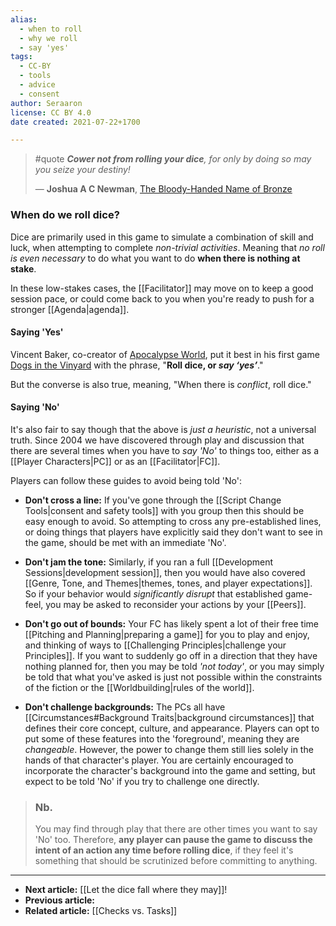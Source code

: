 ```yaml
---
alias:
  - when to roll
  - why we roll
  - say 'yes'
tags:
  - CC-BY
  - tools
  - advice
  - consent
author: Seraaron
license: CC BY 4.0
date created: 2021-07-22+1700

---
```


> #quote
> _**Cower not from rolling your dice**, for only by doing so may you seize your destiny!_
>
> — **Joshua A C Newman**, [The Bloody-Handed Name of Bronze](https://glyphpress.com/talk/2017/what-is-the-bloody-handed-name-of-bronze)


### When do we roll dice?

Dice are primarily used in this game to simulate a combination of skill and luck, when attempting to complete _non-trivial activities_.  Meaning that _no roll is even necessary_ to do what you want to do **when there is nothing at stake**.

In these low-stakes cases, the [[Facilitator]] may move on to keep a good session pace, or could come back to you when you're ready to push for a stronger [[Agenda|agenda]].


#### Saying 'Yes'

Vincent Baker, co-creator of [Apocalypse World](https://www.apocalypse-world.com/), put it best in his first game [Dogs in the Vinyard](https://www.drivethrurpg.com/product/274623/Dogs) with the phrase, "**Roll dice, or _say ‘yes’_**."

But the converse is also true, meaning, "When there is _conflict_, roll dice."

#### Saying 'No'

It's also fair to say though that the above is _just a heuristic_, not a universal truth. Since 2004 we have discovered through play and discussion that there are several times when you have to _say 'No'_ to things too, either as a [[Player Characters|PC]] or as an [[Facilitator|FC]].

Players can follow these guides to avoid being told 'No':

-   **Don't cross a line:** If you've gone through the [[Script Change Tools|consent and safety tools]] with you group then this should be easy enough to avoid. So attempting to cross any pre-established lines, or doing things that players have explicitly said they don't want to see in the game, should be met with an immediate 'No'.

-   **Don't jam the tone:** Similarly, if you ran a full [[Development Sessions|development session]], then you would have also covered [[Genre, Tone, and Themes|themes, tones, and player expectations]]. So if your behavior would _significantly disrupt_ that established game-feel, you may be asked to reconsider your actions by your [[Peers]].

-   **Don't go out of bounds:** Your FC has likely spent a lot of their free time [[Pitching and Planning|preparing a game]] for you to play and enjoy, and thinking of ways to [[Challenging Principles|challenge your Principles]]. If you want to suddenly go off in a direction that they have nothing planned for, then you may be told _'not today'_, or you may simply be told that what you've asked is just not possible within the constraints of the fiction or the [[Worldbuilding|rules of the world]].

-   **Don't challenge backgrounds:** The PCs all have [[Circumstances#Background Traits|background circumstances]] that defines their core concept, culture, and appearance. Players can opt to put some of these features into the 'foreground', meaning they are _changeable_. However, the power to change them still lies solely in the hands of that character's player. You are certainly encouraged to incorporate the character's background into the game and setting, but expect to be told 'No' if you try to challenge one directly.

> ### Nb.
> You may find through play that there are other times you want to say 'No' too. Therefore, **any player can pause the game to discuss the intent of an action any time before rolling dice**, if they feel it's something that should be scrutinized before committing to anything.


---

- **Next article:** [[Let the dice fall where they may]]!
- **Previous article:**
- **Related article:** [[Checks vs. Tasks]]

